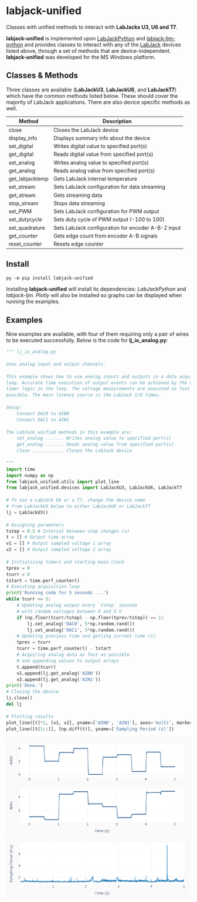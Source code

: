 # labjack-unified
Classes with unified methods to interact with **LabJacks U3, U6 and T7**.

**labjack-unified** is implemented upon [LabJackPython](https://github.com/labjack/LabJackPython) and [labjack-ljm-python](https://github.com/labjack/labjack-ljm-python) and provides classes to interact with any of the [LabJack](https://labjack.com/) devices listed above, through a set of methods that are device-independent. **labjack-unified** was developed for the MS Windows platform.

## Classes & Methods
Three classes are available (**LabJackU3**, **LabJackU6**, and **LabJackT7**) which have the common methods listed below. These should cover the majority of LabJack applications. There are also device specific methods as well. 

Method | Description
------ | -----------
close | Closes the LabJack device
display_info | Displays summary info about the device
set_digital | Writes digital value to specified port(s)
get_digital | Reads digital value from specified port(s)
set_analog | Writes analog value to specified port(s)
get_analog | Reads analog value from specified port(s)
get_labjacktemp | Gets LabJack internal temperature
set_stream | Sets LabJack configuration for data streaming
get_stream | Gets streaming data
stop_stream | Stops data streaming
set_PWM | Sets LabJack configuration for PWM output
set_dutycycle | Sets duty cycle of PWM output (-100 to 100)
set_quadrature | Sets LabJack configuration for encoder A-B-Z input
get_counter | Gets edge count from encoder A-B signals
reset_counter | Resets edge counter


## Install

    py -m pip install labjack-unified

Installing **labjack-unified** will install its dependencies: _LabJackPython_ and _labjack-ljm_. _Plotly_ will also be installed so graphs can be displayed when running the examples.

## Examples
Nine examples are available, with four of them requiring only a pair of wires to be executed successfully. Below is the code for **lj_io_analog.py**:

```python
""" lj_io_analog.py 

Uses analog input and output channels.

This example shows how to use analog inputs and outputs in a data acquisition
loop. Accurate time execution of output events can be achieved by the use of a
timer logic in the loop. The voltage measurements are executed as fast as
possible. The main latency source is the LabJack I/O times.

Setup:
    Connect DAC0 to AIN0
    Connect DAC1 to AIN1

The LabJack unified methods in this example are:
    set_analog ....... Writes analog value to specified port(s)
    get_analog ....... Reads analog value from specified port(s)
    close ............ Closes the LabJack device 

"""
import time
import numpy as np
from labjack_unified.utils import plot_line
from labjack_unified.devices import LabJackU3, LabJackU6, LabJackT7

# To use a LabJack U6 or a T7, change the device name
# from LabJackU3 below to either LabJackU6 or LabJackT7
lj = LabJackU3()

# Assigning parameters
tstep = 0.5 # Interval between step changes (s)
t = [] # Output time array
v1 = [] # Output sampled voltage 1 array
v2 = [] # Output sampled voltage 2 array

# Initializing timers and starting main clock
tprev = 0
tcurr = 0
tstart = time.perf_counter()
# Executing acquisition loop
print('Running code for 5 seconds ...')
while tcurr <= 5:
    # Updating analog output every `tstep` seconds
    # with random voltages between 0 and 5 V
    if (np.floor(tcurr/tstep) - np.floor(tprev/tstep)) == 1:
        lj.set_analog('DAC0', 5*np.random.rand())
        lj.set_analog('DAC1', 5*np.random.rand())
    # Updating previous time and getting current time (s)
    tprev = tcurr
    tcurr = time.perf_counter() - tstart
    # Acquiring analog data as fast as possible
    # and appending values to output arrays
    t.append(tcurr)
    v1.append(lj.get_analog('AIN0'))
    v2.append(lj.get_analog('AIN1'))
print('Done.')
# Closing the device
lj.close()
del lj

# Plotting results 
plot_line([t]*2, [v1, v2], yname=['AIN0', 'AIN1'], axes='multi', marker=True)
plot_line([t[1::]], [np.diff(t)], yname=['Sampling Period (s)'])
```
![](/images/lj_io_analog_fig_1.PNG)
![](/images/lj_io_analog_fig_2.PNG)
